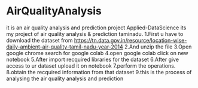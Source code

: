 # AirQualityAnalysis
it is an air quality analysis and prediction project
Applied-DataScience
its my project of air quality analysis & prediction taminadu. 
1.First u have to download the dataset from https://tn.data.gov.in/resource/location-wise-daily-ambient-air-quality-tamil-nadu-year-2014
2.And unzip the file 
3.Open google chrome search for google colab
4.open google colab click on new notebook 
5.After import recquired libraries for the dataset
6.After give access to ur dataset upload it on notebook
7.perform the operations. 
8.obtain the recquired information from that dataset 
9.this is the process of analysing the air quality analysis and prediction
